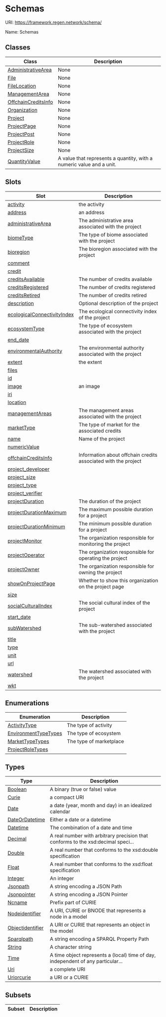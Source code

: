 # Schemas



URI: https://framework.regen.network/schema/

Name: Schemas



## Classes

| Class | Description |
| --- | --- |
| [AdministrativeArea](AdministrativeArea.md) | None |
| [File](File.md) | None |
| [FileLocation](FileLocation.md) | None |
| [ManagementArea](ManagementArea.md) | None |
| [OffchainCreditsInfo](OffchainCreditsInfo.md) | None |
| [Organization](Organization.md) | None |
| [Project](Project.md) | None |
| [ProjectPage](ProjectPage.md) | None |
| [ProjectPost](ProjectPost.md) | None |
| [ProjectRole](ProjectRole.md) | None |
| [ProjectSize](ProjectSize.md) | None |
| [QuantityValue](QuantityValue.md) | A value that represents a quantity, with a numeric value and a unit. |



## Slots

| Slot | Description |
| --- | --- |
| [activity](activity.md) | the activity |
| [address](address.md) | an address |
| [administrativeArea](administrativeArea.md) | The administrative area associated with the project |
| [biomeType](biomeType.md) | The type of biome associated with the project |
| [bioregion](bioregion.md) | The bioregion associated with the project |
| [comment](comment.md) |  |
| [credit](credit.md) |  |
| [creditsAvailable](creditsAvailable.md) | The number of credits available |
| [creditsRegistered](creditsRegistered.md) | The number of credits registered |
| [creditsRetired](creditsRetired.md) | The number of credits retired |
| [description](description.md) | Optional description of the project |
| [ecologicalConnectivityIndex](ecologicalConnectivityIndex.md) | The ecological connectivity index of the project |
| [ecosystemType](ecosystemType.md) | The type of ecosystem associated with the project |
| [end_date](end_date.md) |  |
| [environmentalAuthority](environmentalAuthority.md) | The environmental authority associated with the project |
| [extent](extent.md) | the extent |
| [files](files.md) |  |
| [id](id.md) |  |
| [image](image.md) | an image |
| [iri](iri.md) |  |
| [location](location.md) |  |
| [managementAreas](managementAreas.md) | The management areas associated with the project |
| [marketType](marketType.md) | The type of market for the associated credits |
| [name](name.md) | Name of the project |
| [numericValue](numericValue.md) |  |
| [offchainCreditsInfo](offchainCreditsInfo.md) | Information about offchain credits associated with the project |
| [project_developer](project_developer.md) |  |
| [project_size](project_size.md) |  |
| [project_type](project_type.md) |  |
| [project_verifier](project_verifier.md) |  |
| [projectDuration](projectDuration.md) | The duration of the project |
| [projectDurationMaximum](projectDurationMaximum.md) | The maximum possible duration for a project |
| [projectDurationMinimum](projectDurationMinimum.md) | The minimum possible duration for a project |
| [projectMonitor](projectMonitor.md) | The organization responsible for monitoring the project |
| [projectOperator](projectOperator.md) | The organization responsible for operating the project |
| [projectOwner](projectOwner.md) | The organization responsible for owning the project |
| [showOnProjectPage](showOnProjectPage.md) | Whether to show this organization on the project page |
| [size](size.md) |  |
| [socialCulturalIndex](socialCulturalIndex.md) | The social cultural index of the project |
| [start_date](start_date.md) |  |
| [subWatershed](subWatershed.md) | The sub-watershed associated with the project |
| [title](title.md) |  |
| [type](type.md) |  |
| [unit](unit.md) |  |
| [url](url.md) |  |
| [watershed](watershed.md) | The watershed associated with the project |
| [wkt](wkt.md) |  |


## Enumerations

| Enumeration | Description |
| --- | --- |
| [ActivityType](ActivityType.md) | The type of activity |
| [EnvironmentTypeTypes](EnvironmentTypeTypes.md) | The type of ecosystem |
| [MarketTypeTypes](MarketTypeTypes.md) | The type of marketplace |
| [ProjectRoleTypes](ProjectRoleTypes.md) |  |


## Types

| Type | Description |
| --- | --- |
| [Boolean](Boolean.md) | A binary (true or false) value |
| [Curie](Curie.md) | a compact URI |
| [Date](Date.md) | a date (year, month and day) in an idealized calendar |
| [DateOrDatetime](DateOrDatetime.md) | Either a date or a datetime |
| [Datetime](Datetime.md) | The combination of a date and time |
| [Decimal](Decimal.md) | A real number with arbitrary precision that conforms to the xsd:decimal speci... |
| [Double](Double.md) | A real number that conforms to the xsd:double specification |
| [Float](Float.md) | A real number that conforms to the xsd:float specification |
| [Integer](Integer.md) | An integer |
| [Jsonpath](Jsonpath.md) | A string encoding a JSON Path |
| [Jsonpointer](Jsonpointer.md) | A string encoding a JSON Pointer |
| [Ncname](Ncname.md) | Prefix part of CURIE |
| [Nodeidentifier](Nodeidentifier.md) | A URI, CURIE or BNODE that represents a node in a model |
| [Objectidentifier](Objectidentifier.md) | A URI or CURIE that represents an object in the model |
| [Sparqlpath](Sparqlpath.md) | A string encoding a SPARQL Property Path |
| [String](String.md) | A character string |
| [Time](Time.md) | A time object represents a (local) time of day, independent of any particular... |
| [Uri](Uri.md) | a complete URI |
| [Uriorcurie](Uriorcurie.md) | a URI or a CURIE |


## Subsets

| Subset | Description |
| --- | --- |
